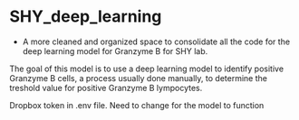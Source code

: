 # SHY_deep_learning

- A more cleaned and organized space to consolidate all the code for the deep learning model for Granzyme B for SHY lab.

The goal of this model is to use a deep learning model to identify positive Granzyme B cells, a process usually done manually, to determine the treshold value for positive Granzyme B lympocytes.



Dropbox token in .env file. Need to change for the model to function
